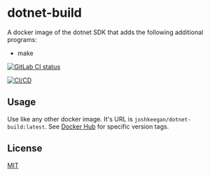 # dotnet-build
A docker image of the dotnet SDK that adds the following additional programs:
 - make

[![GitLab CI status](https://gitlab.com/JoshKeegan/dotnet-build/badges/master/pipeline.svg)](https://gitlab.com/JoshKeegan/dotnet-build/commits/master)

[![CI/CD](https://github.com/joshkeegan/dotnet-build/actions/workflows/cicd.yaml/badge.svg?branch=master)](https://github.com/JoshKeegan/dotnet-build/actions?query=branch%3Amaster)  

## Usage
Use like any other docker image. It's URL is `joshkeegan/dotnet-build:latest`. See [Docker Hub](https://hub.docker.com/r/joshkeegan/dotnet-build/tags/) for specific version tags.

## License
[MIT](LICENSE)